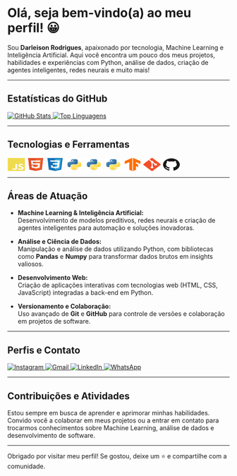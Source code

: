 # Olá, seja bem-vindo(a) ao meu perfil! 😀

Sou **Darleison Rodrigues**, apaixonado por tecnologia, Machine Learning e Inteligência Artificial. Aqui você encontra um pouco dos meus projetos, habilidades e experiências com Python, análise de dados, criação de agentes inteligentes, redes neurais e muito mais!

---

## Estatísticas do GitHub

<div>
  <a href="https://github.com/darleisonrodrigues">
    <img height="180em" src="https://github-readme-stats.vercel.app/api?username=darleisonrodrigues&show_icons=true&theme=tokyonight&include_all_commits=true&count_private=true" alt="GitHub Stats" />
  </a>
  <a href="https://github.com/darleisonrodrigues">
    <img height="180em" src="https://github-readme-stats.vercel.app/api/top-langs/?username=darleisonrodrigues&layout=compact&langs_count=6&theme=tokyonight" alt="Top Linguagens" />
  </a>
</div>

---

## Tecnologias e Ferramentas

<div style="display: inline-block">
  <!-- Linguagens e Frameworks -->
  <img align="center" alt="JavaScript" height="30" width="40" src="https://raw.githubusercontent.com/devicons/devicon/master/icons/javascript/javascript-plain.svg">
  <img align="center" alt="HTML" height="30" width="40" src="https://raw.githubusercontent.com/devicons/devicon/master/icons/html5/html5-original.svg">
  <img align="center" alt="CSS" height="30" width="40" src="https://raw.githubusercontent.com/devicons/devicon/master/icons/css3/css3-original.svg">
  <img align="center" alt="Python" height="30" width="40" src="https://raw.githubusercontent.com/devicons/devicon/master/icons/python/python-original.svg">
  
  <!-- Bibliotecas e Ferramentas para Dados e Machine Learning -->
  <img align="center" alt="Numpy" height="30" width="40" src="https://raw.githubusercontent.com/devicons/devicon/master/icons/python/python-original.svg">
  <img align="center" alt="Pandas" height="30" width="40" src="https://raw.githubusercontent.com/devicons/devicon/master/icons/python/python-original.svg">
  <img align="center" alt="TensorFlow/Keras" height="30" width="40" src="https://raw.githubusercontent.com/devicons/devicon/master/icons/tensorflow/tensorflow-original.svg">
  
  <!-- Ferramentas de Versionamento -->
  <img align="center" alt="Git" height="30" width="40" src="https://raw.githubusercontent.com/devicons/devicon/master/icons/git/git-original.svg">
  <img align="center" alt="GitHub" height="30" width="40" src="https://raw.githubusercontent.com/devicons/devicon/master/icons/github/github-original.svg">
</div>

---

## Áreas de Atuação

- **Machine Learning & Inteligência Artificial:**  
  Desenvolvimento de modelos preditivos, redes neurais e criação de agentes inteligentes para automação e soluções inovadoras.

- **Análise e Ciência de Dados:**  
  Manipulação e análise de dados utilizando Python, com bibliotecas como **Pandas** e **Numpy** para transformar dados brutos em insights valiosos.

- **Desenvolvimento Web:**  
  Criação de aplicações interativas com tecnologias web (HTML, CSS, JavaScript) integradas a back-end em Python.

- **Versionamento e Colaboração:**  
  Uso avançado de **Git** e **GitHub** para controle de versões e colaboração em projetos de software.


---

## Perfis e Contato

<div>
  <a href="https://www.instagram.com/darleisonrodrigues" target="_blank">
    <img src="https://img.shields.io/badge/-Instagram-%23E4405F?style=for-the-badge&logo=instagram&logoColor=white" alt="Instagram">
  </a>
  <a href="mailto:darleison20@gmail.com" target="_blank">
    <img src="https://img.shields.io/badge/-Gmail-%23333?style=for-the-badge&logo=gmail&logoColor=white" alt="Gmail">
  </a>
  <a href="https://www.linkedin.com/in/darleison-rodrigues-1b78b9145/" target="_blank">
    <img src="https://img.shields.io/badge/-LinkedIn-%230077B5?style=for-the-badge&logo=linkedin&logoColor=white" alt="LinkedIn">
  </a>
  <a href="https://api.whatsapp.com/send?phone=5585991943274&text=Ol%C3%A1!%20vim%20atrav%C3%A9s%20do%20seu%20perfil%20do%20Github." target="_blank">
    <img src="https://img.shields.io/badge/WhatsApp-25D366?style=for-the-badge&logo=whatsapp&logoColor=white" alt="WhatsApp">
  </a>
</div>

---

## Contribuições e Atividades

Estou sempre em busca de aprender e aprimorar minhas habilidades. Convido você a colaborar em meus projetos ou a entrar em contato para trocarmos conhecimentos sobre Machine Learning, análise de dados e desenvolvimento de software.

---

Obrigado por visitar meu perfil! Se gostou, deixe um ⭐ e compartilhe com a comunidade.
